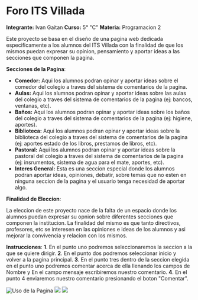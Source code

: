 # Foro ITS Villada # 
**Integrante:** Ivan Gaitan
**Curso:** 5° "C"
**Materia:** Programacion 2

Este proyecto se basa en el diseño de una pagina web dedicada especificamente a los alumnos del ITS Villada con la finalidad de que los mismos puedan expresar su opinion, pensamiento y aportar ideas a las secciones que componen la pagina.

**Secciones de la Pagina**: 
- **Comedor:** Aqui los alumnos podran opinar y aportar ideas sobre el comedor del colegio a traves del sistema de comentarios de la pagina.
- **Aulas:** Aqui los alumnos podran opinar y aportar ideas sobre las aulas del colegio a traves del sistema de comentarios de la pagina (ej: bancos, ventanas, etc).
- **Baños:** Aqui los alumnos podran opinar y aportar ideas sobre los baños del colegio a traves del sistema de comentarios de la pagina (ej: higiene, aportes).
- **Biblioteca:** Aqui los alumnos podran opinar y aportar ideas sobre la biblioteca del colegio a traves del sistema de comentarios de la pagina (ej: aportes estado de los libros, prestamos de libros, etc).
- **Pastoral:** Aqui los alumnos podran opinar y aportar ideas sobre la pastoral del colegio a traves del sistema de comentarios de la pagina (ej: insrumentos, sistema de agua para el mate, aportes, etc).
- **Interes General:** Esta es una seccion especial donde los alumnos podran aportar ideas, opiniones, debatir, sobre temas que no esten en ninguna seccion de la pagina y el usuario tenga necesidad de aportar algo. 

**Finalidad de Eleccion**: 

La eleccion de este proyecto nace de la falta de un espacio donde los alumnos puedan expresar su opnion sobre diferentes secciones que componen la institucion. La finalidad del mismo es que tanto directivos, profesores, etc se interesen en las opiniones e ideas de los alumnos y asi mejorar la convivencia y relacion con los mismos.

**Instrucciones**: 
**1**. En el punto uno podremos seleccionaremos la seccion a la que se quiere dirigir.
**2**. En el punto dos podremos seleccionar inicio y volver a la pagina principal.
**3**. En el punto tres dentro de la seccion elegida en el punto uno podremos comentar acerca de ella llenando los campos de Nombre y En el campo mensaje escribiremos nuestro comentario.
**4**. En el punto 4 enviaremos nuestro comentario presionando el boton "Comentar".


![Uso de la Pagina](https://github.com/ivangaitan/Foro-its-villada1/blob/master/cap1.1.png)
![](https://github.com/ivangaitan/Foro-its-villada1/blob/master/cap2.2.png)
![](https://github.com/ivangaitan/Foro-its-villada1/blob/master/cap3.3.png)



